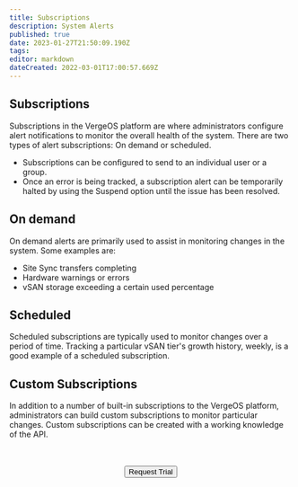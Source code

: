 ```yaml
---
title: Subscriptions
description: System Alerts
published: true
date: 2023-01-27T21:50:09.190Z
tags: 
editor: markdown
dateCreated: 2022-03-01T17:00:57.669Z
---
```


## Subscriptions

Subscriptions in the VergeOS platform are where administrators configure alert notifications to monitor the overall health of the system.  There are two types of alert subscriptions: On demand or scheduled.

- Subscriptions can be configured to send to an individual user or a group.
- Once an error is being tracked, a subscription alert can be temporarily halted by using the Suspend option until the issue has been resolved.

## On demand

On demand alerts are primarily used to assist in monitoring changes in the system. Some examples are:
- Site Sync transfers completing
- Hardware warnings or errors
- vSAN storage exceeding a certain used percentage

## Scheduled

Scheduled subscriptions are typically used to monitor changes over a period of time.  Tracking a particular vSAN tier's growth history, weekly, is a good example of a scheduled subscription.

## Custom Subscriptions

In addition to a number of built-in subscriptions to the VergeOS platform, administrators can build custom subscriptions to monitor particular changes.  Custom subscriptions can be created with a working knowledge of the API.

<br>
<br>
<div style="text-align:center; margin-bottom:5px">
  <a href="https://www.verge.io/test-drive#Demo-Section"><button class="button-cta">Request Trial</button></a>
</div>
